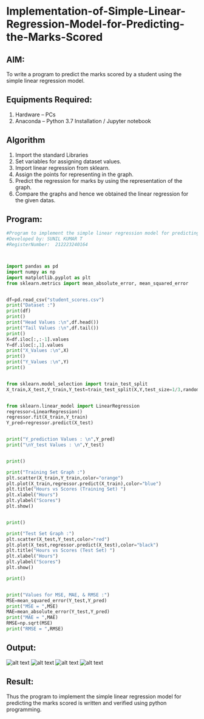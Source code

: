 # Implementation-of-Simple-Linear-Regression-Model-for-Predicting-the-Marks-Scored

## AIM:
To write a program to predict the marks scored by a student using the simple linear regression model.

## Equipments Required:
1. Hardware – PCs
2. Anaconda – Python 3.7 Installation / Jupyter notebook

## Algorithm
1. Import the standard Libraries
2. Set variables for assigning dataset values.
3. Import linear regression from sklearn.
4. Assign the points for representing in the graph.
5. Predict the regression for marks by using the representation of the graph.
6. Compare the graphs and hence we obtained the linear regression for the given datas.

## Program:
```python
#Program to implement the simple linear regression model for predicting the marks scored.
#Developed by: SUNIL KUMAR T
#RegisterNumber:  212223240164



import pandas as pd
import numpy as np
import matplotlib.pyplot as plt
from sklearn.metrics import mean_absolute_error, mean_squared_error


df=pd.read_csv("student_scores.csv")
print("Dataset :")
print(df)
print()
print("Head Values :\n",df.head())
print("Tail Values :\n",df.tail())
print()
X=df.iloc[:,:-1].values
Y=df.iloc[:,1].values
print("X_Values :\n",X)
print()
print("Y_Values :\n",Y)
print()


from sklearn.model_selection import train_test_split
X_train,X_test,Y_train,Y_test=train_test_split(X,Y,test_size=1/3,random_state=0)


from sklearn.linear_model import LinearRegression
regressor=LinearRegression()
regressor.fit(X_train,Y_train)
Y_pred=regressor.predict(X_test)


print("Y_prediction Values : \n",Y_pred)
print("\nY_test Values : \n",Y_test)


print()

print("Training Set Graph :")
plt.scatter(X_train,Y_train,color="orange")
plt.plot(X_train,regressor.predict(X_train),color="blue")
plt.title("Hours vs Scores (Training Set) ")
plt.xlabel("Hours")
plt.ylabel("Scores")
plt.show()


print()

print("Test Set Graph :")
plt.scatter(X_test,Y_test,color="red")
plt.plot(X_test,regressor.predict(X_test),color="black")
plt.title("Hours vs Scores (Test Set) ")
plt.xlabel("Hours")
plt.ylabel("Scores")
plt.show()

print()


print("Values for MSE, MAE, & RMSE :")
MSE=mean_squared_error(Y_test,Y_pred)
print("MSE = ",MSE)
MAE=mean_absolute_error(Y_test,Y_pred)
print("MAE = ",MAE)
RMSE=np.sqrt(MSE)
print("RMSE = ",RMSE)
```

## Output:
![alt text](<Screenshot 2024-02-24 191248.png>)
![alt text](<Screenshot 2024-02-24 191306.png>)
![alt text](<Screenshot 2024-02-24 191328.png>)
![alt text](<Screenshot 2024-02-24 191337.png>)
## Result:
Thus the program to implement the simple linear regression model for predicting the marks scored is written and verified using python programming.
